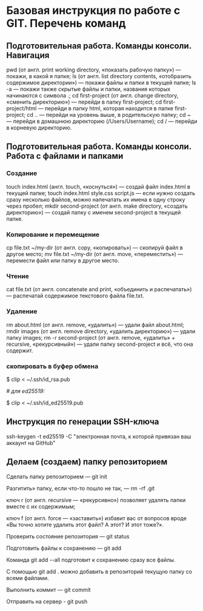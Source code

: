 # Базовая инструкция по работе с GIT. Перечень команд


## Подготовительная работа. Команды консоли. Навигация

pwd (от англ. print working directory, «показать рабочую папку») — покажи, в какой я папке;
ls (от англ. list directory contents, «отобразить содержимое директории») — покажи файлы и папки в текущей папке;
ls -a — покажи также скрытые файлы и папки, названия которых начинаются с символа .;
cd first-project (от англ. change directory, «сменить директорию») — перейди в папку first-project;
cd first-project/html — перейди в папку html, которая находится в папке first-project;
cd .. — перейди на уровень выше, в родительскую папку;
cd ~ — перейди в домашнюю директорию (/Users/Username);
cd / — перейди в корневую директорию.


## Подготовительная работа. Команды консоли. Работа с файлами и папками

### Создание

touch index.html (англ. touch, «коснуться») — создай файл index.html в текущей папке;
touch index.html style.css script.js — если нужно создать сразу несколько файлов, можно напечатать их имена в одну строку через пробел;
mkdir second-project (от англ. make directory, «создать директорию») — создай папку с именем second-project в текущей папке.

### Копирование и перемещение

cp file.txt ~/my-dir (от англ. copy, «копировать») — скопируй файл в другое место;
mv file.txt ~/my-dir (от англ. move, «переместить») — перемести файл или папку в другое место.

### Чтение

cat file.txt (от англ. concatenate and print, «объединить и распечатать») — распечатай содержимое текстового файла file.txt.

### Удаление

rm about.html (от англ. remove, «удалить») — удали файл about.html;
rmdir images (от англ. remove directory, «удалить директорию») — удали папку images;
rm -r second-project (от англ. remove, «удалить» + recursive, «рекурсивный») — удали папку second-project и всё, что она содержит.

### скопировать в буфер обмена

$ clip < ~/.ssh/id_rsa.pub

*# для ed25519:*

$ clip < ~/.ssh/id_ed25519.pub


## Инструкция по генерации SSH-ключа

ssh-keygen -t ed25519 -C "электронная почта, к которой привязан ваш аккаунт на GitHub"


## Делаем (создаем) папку репозиторием

Сделать папку репозиторием — git init

Разгитить» папку, если что-то пошло не так, — rm -rf .git

ключ r (от англ. recursive — «рекурсивно») позволяет удалять папки вместе с их содержимым;

ключ f (от англ. force — «заставить») избавит вас от вопросов вроде «Вы точно хотите удалить этот файл? А этот? И этот тоже?».

Проверить состояние репозитория — git status

Подготовить файлы к сохранению — git add

Команда git add --all подготовит к сохранению сразу все файлы.

С помощью git add . можно добавить в репозиторий текущую папку со всеми файлами.

Выполнить коммит — git commit

Отправить на сервер - git push